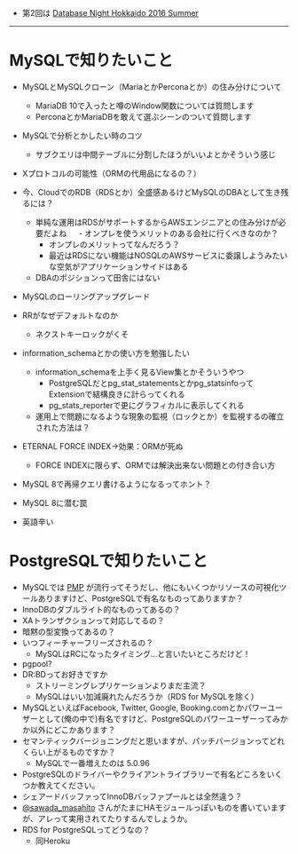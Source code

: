 - 第2回は [Database Night Hokkaido 2016 Summer](http://connpass.com/event/37402/)

----

# MySQLで知りたいこと
- MySQLとMySQLクローン（MariaとかPerconaとか）の住み分けについて
  - MariaDB 10で入ったと噂のWindow関数については質問します
  - PerconaとかMariaDBを敢えて選ぶシーンのついて質問します
- MySQLで分析とかしたい時のコツ
  - サブクエリは中間テーブルに分割したほうがいいよとかそういう感じ
- Xプロトコルの可能性（ORMの代用品になるの？）
- 今、CloudでのRDB（RDSとか）全盛感あるけどMySQLのDBAとして生き残るには？
  - 単純な運用はRDSがサポートするからAWSエンジニアとの住み分けが必要だよね
　  - オンプレを使うメリットのある会社に行くべきなのか？
    - オンプレのメリットってなんだろう？
    - 最近はRDSにない機能はNOSQLのAWSサービスに委譲しようみたいな空気がアプリケーションサイドはある
  - DBAのポジションって田舎にはない
- MySQLのローリングアップグレード

- RRがなぜデフォルトなのか
  - ネクストキーロックがくそ

- information_schemaとかの使い方を勉強したい
  - information_schemaを上手く見るView集とかそういうやつ
    - PostgreSQLだとpg_stat_statementsとかpg_statsinfoってExtensionで結構良きに計らってくれる
    - pg_stats_reporterで更にグラフィカルに表示してくれる
  - 運用上で問題になるような現象の監視（ロックとか）を監視するの確立された方法は？
  
- ETERNAL FORCE INDEX→効果：ORMが死ぬ
  - FORCE INDEXに限らず、ORMでは解決出来ない問題との付き合い方

- MySQL 8で再帰クエリ書けるようになるってホント？
- MySQL 8に潜む罠
- 英語辛い

# PostgreSQLで知りたいこと

- MySQLでは [PMP](https://www.percona.com/software/mysql-tools/percona-monitoring-plugins) が流行ってそうだし、他にもいくつかリソースの可視化ツールありますけど、PostgreSQLで有名なものってありますか？
- InnoDBのダブルライト的なものってあるの？
- XAトランザクションって対応してるの？
- 暗黙の型変換ってあるの？
- いつフィーチャーフリーズされるの？
  - MySQLはRCになったタイミング…と言いたいところだけど！
- pgpool?
- DR:BDってお好きですか
  - ストリーミングレプリケーションよりまだ主流？
  - MySQLはいい加減廃れたんだろうか（RDS for MySQLを除く）
- MySQLといえばFacebook, Twitter, Google, Booking.comとかパワーユーザーとして(俺の中で)有名ですけど、PostgreSQLのパワーユーザーってみかか以外にどこかあります？
- セマンティックバージョニングだと思いますが、パッチバージョンってどれくらい上がるものですか？
  - MySQLで一番増えたのは 5.0.96
- PostgreSQLのドライバーやクライアントライブラリーで有名どころをいくつか教えてください。
- シェアードバッファってInnoDBバッファプールとは全然違う？
- [@sawada_masahito](https://twitter.com/sawada_masahiko) さんがたまにHAモジュールっぽいものを書いていますが、アレって実用されてたりするんでしょうか。
- RDS for PostgreSQLってどうなの？
  - 同Heroku
